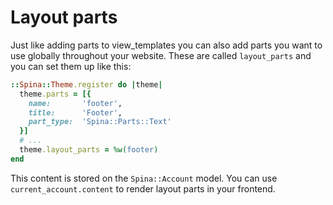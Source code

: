 # Layout parts

Just like adding parts to view_templates you can also add parts you want to use globally throughout your website. These are called `layout_parts` and you can set them up like this:

```ruby
::Spina::Theme.register do |theme|
  theme.parts = [{
    name:       'footer',
    title:      'Footer',
    part_type:  'Spina::Parts::Text'
  }]
  # ...
  theme.layout_parts = %w(footer)
end
```

This content is stored on the `Spina::Account` model. You can use `current_account.content` to render layout parts in your frontend.